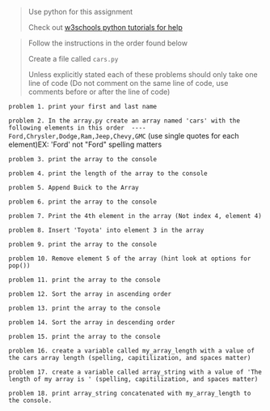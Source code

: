 > Use python for this assignment
>
> Check out [w3schools python 
> tutorials for help](https://www.w3schools.com/python/python_lists.asp) 

> Follow the instructions in the order found below
>
>
> Create a file called `cars.py `
> 
> Unless explicitly stated each of these problems should only take one line of code (Do not comment on the same line of code, use comments before or after the line of code)
> 
`problem 1. print your first and last name`

`problem 2. In the array.py create an array named 'cars' with the following elements in this order  ---- Ford,Chrysler,Dodge,Ram,Jeep,Chevy,GMC` (use single quotes for each element)EX: 'Ford' not "Ford" spelling matters
   
`problem 3. print the array to the console`

`problem 4. print the length of the array to the console `

`problem 5. Append Buick to the Array`

`problem 6. print the array to the console`

`problem 7. Print the 4th element in the array (Not index 4, element 4)`

`problem 8. Insert 'Toyota' into element 3 in the array`

`problem 9. print the array to the console`

`problem 10. Remove element 5 of the array (hint look at options for pop())`

`problem 11. print the array to the console`

`problem 12. Sort the array in ascending order`

`problem 13. print the array to the console`

`problem 14. Sort the array in descending order`

`problem 15. print the array to the console`

`problem 16. create a variable called my_array_length with a value of the cars array length (spelling, capitilization, and spaces matter)`

`problem 17. create a variable called array_string with a value of 'The length of my array is ' (spelling, capitilization, and spaces matter)`

`problem 18. print array_string concatenated with my_array_length to the console.`
